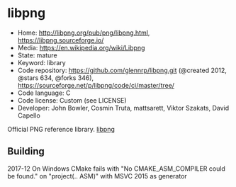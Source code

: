 # libpng

- Home: http://libpng.org/pub/png/libpng.html, https://libpng.sourceforge.io/
- Media: https://en.wikipedia.org/wiki/Libpng
- State: mature
- Keyword: library
- Code repository: https://github.com/glennrp/libpng.git (@created 2012, @stars 634, @forks 346), https://sourceforge.net/p/libpng/code/ci/master/tree/
- Code language: C
- Code license: Custom (see LICENSE)
- Developer: John Bowler, Cosmin Truta, mattsarett, Viktor Szakats, David Capello

Official PNG reference library.
[libpng](https://sourceforge.net/p/libpng/code/ci/master/tree/LICENSE)

## Building

2017-12
On Windows CMake fails with "No CMAKE_ASM_COMPILER could be found." on "project(.. ASM)" with MSVC 2015 as generator

